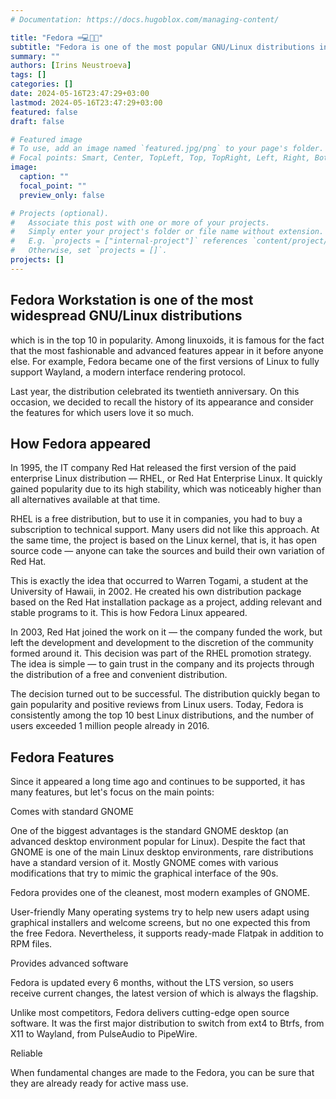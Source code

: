 ```yaml
---
# Documentation: https://docs.hugoblox.com/managing-content/

title: "Fedora ⌨️💻📲📍"
subtitle: "Fedora is one of the most popular GNU/Linux distributions in the world"
summary: ""
authors: [Irins Neustroeva]
tags: []
categories: []
date: 2024-05-16T23:47:29+03:00
lastmod: 2024-05-16T23:47:29+03:00
featured: false
draft: false

# Featured image
# To use, add an image named `featured.jpg/png` to your page's folder.
# Focal points: Smart, Center, TopLeft, Top, TopRight, Left, Right, BottomLeft, Bottom, BottomRight.
image:
  caption: ""
  focal_point: ""
  preview_only: false

# Projects (optional).
#   Associate this post with one or more of your projects.
#   Simply enter your project's folder or file name without extension.
#   E.g. `projects = ["internal-project"]` references `content/project/deep-learning/index.md`.
#   Otherwise, set `projects = []`.
projects: []
---
```



## Fedora Workstation is one of the most widespread GNU/Linux distributions

which is in the top 10 in popularity. Among linuxoids, it is famous for the fact that the most fashionable and advanced features appear in it before anyone else. For example, Fedora became one of the first versions of Linux to fully support Wayland, a modern interface rendering protocol.

Last year, the distribution celebrated its twentieth anniversary. On this occasion, we decided to recall the history of its appearance and consider the features for which users love it so much.

## How Fedora appeared

In 1995, the IT company Red Hat released the first version of the paid enterprise Linux distribution — RHEL, or Red Hat Enterprise Linux. It quickly gained popularity due to its high stability, which was noticeably higher than all alternatives available at that time.

RHEL is a free distribution, but to use it in companies, you had to buy a subscription to technical support. Many users did not like this approach. At the same time, the project is based on the Linux kernel, that is, it has open source code — anyone can take the sources and build their own variation of Red Hat.

This is exactly the idea that occurred to Warren Togami, a student at the University of Hawaii, in 2002. He created his own distribution package based on the Red Hat installation package as a project, adding relevant and stable programs to it. This is how Fedora Linux appeared.

In 2003, Red Hat joined the work on it — the company funded the work, but left the development and development to the discretion of the community formed around it. This decision was part of the RHEL promotion strategy. The idea is simple — to gain trust in the company and its projects through the distribution of a free and convenient distribution.

The decision turned out to be successful. The distribution quickly began to gain popularity and positive reviews from Linux users. Today, Fedora is consistently among the top 10 best Linux distributions, and the number of users exceeded 1 million people already in 2016.

## Fedora Features

Since it appeared a long time ago and continues to be supported, it has many features, but let's focus on the main points:

Comes with standard GNOME

One of the biggest advantages is the standard GNOME desktop (an advanced desktop environment popular for Linux). Despite the fact that GNOME is one of the main Linux desktop environments, rare distributions have a standard version of it. Mostly GNOME comes with various modifications that try to mimic the graphical interface of the 90s.

Fedora provides one of the cleanest, most modern examples of GNOME.

User-friendly
Many operating systems try to help new users adapt using graphical installers and welcome screens, but no one expected this from the free Fedora. Nevertheless, it supports ready-made Flatpak in addition to RPM files.

Provides advanced software

Fedora is updated every 6 months, without the LTS version, so users receive current changes, the latest version of which is always the flagship.

Unlike most competitors, Fedora delivers cutting-edge open source software. It was the first major distribution to switch from ext4 to Btrfs, from X11 to Wayland, from PulseAudio to PipeWire.

Reliable

When fundamental changes are made to the Fedora, you can be sure that they are already ready for active mass use.









